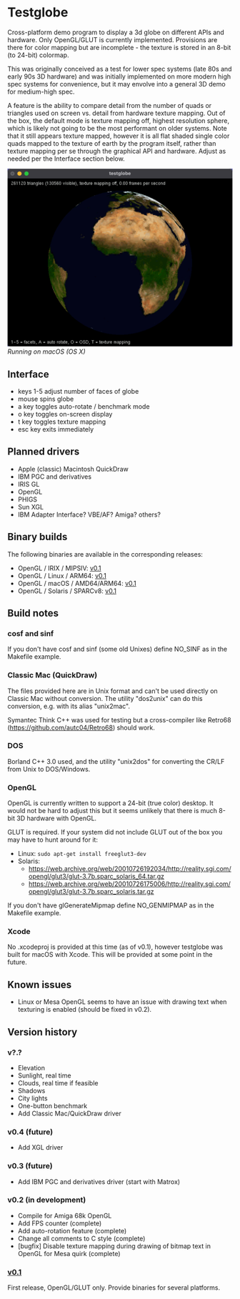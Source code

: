# Testglobe
Cross-platform demo program to display a 3d globe on different APIs and hardware. Only OpenGL/GLUT is currently implemented. Provisions are there for color mapping but are incomplete - the texture is stored in an 8-bit (to 24-bit) colormap.

This was originally conceived as a test for lower spec systems (late 80s and early 90s 3D hardware) and was initially implemented on more modern high spec systems for convenience, but it may envolve into a general 3D demo for medium-high spec.

A feature is the ability to compare detail from the number of quads or triangles used on screen vs. detail from hardware texture mapping. Out of the box, the default mode is texture mapping off, highest resolution sphere, which is likely not going to be the most performant on older systems. Note that it still appears texture mapped, however it is all flat shaded single color quads mapped to the texture of earth by the program itself, rather than texture mapping per se through the graphical API and hardware. Adjust as needed per the Interface section below.

![alt text](https://github.com/trguhq/testglobe/blob/main/testglobe.png?raw=true)
*Running on macOS (OS X)*

## Interface
* keys 1-5 adjust number of faces of globe
* mouse spins globe
* a key toggles auto-rotate / benchmark mode
* o key toggles on-screen display
* t key toggles texture mapping
* esc key exits immediately
  
## Planned drivers
* Apple (classic) Macintosh QuickDraw
* IBM PGC and derivatives
* IRIS GL
* OpenGL
* PHIGS
* Sun XGL
* IBM Adapter Interface? VBE/AF? Amiga? others?

## Binary builds
The following binaries are available in the corresponding releases:
* OpenGL / IRIX / MIPSIV: [v0.1](https://github.com/trguhq/testglobe/releases/tag/v0.1)
* OpenGL / Linux / ARM64: [v0.1](https://github.com/trguhq/testglobe/releases/tag/v0.1)
* OpenGL / macOS / AMD64/ARM64: [v0.1](https://github.com/trguhq/testglobe/releases/tag/v0.1)
* OpenGL / Solaris / SPARCv8: [v0.1](https://github.com/trguhq/testglobe/releases/tag/v0.1)

## Build notes
### cosf and sinf
If you don't have cosf and sinf (some old Unixes) define NO_SINF as in the Makefile example.
### Classic Mac (QuickDraw)
The files provided here are in Unix format and can't be used directly on Classic Mac without conversion. The utility "dos2unix" can do this conversion, e.g. with its alias "unix2mac".

Symantec Think C++ was used for testing but a cross-compiler like Retro68 (https://github.com/autc04/Retro68) should work.
### DOS
Borland C++ 3.0 used, and the utility "unix2dos" for converting the CR/LF from Unix to DOS/Windows.
### OpenGL
OpenGL is currently written to support a 24-bit (true color) desktop. It would not be hard to adjust this but it seems unlikely that there is much 8-bit 3D hardware with OpenGL.

GLUT is required. If your system did not include GLUT out of the box you may have to hunt around for it:
* Linux: ```sudo apt-get install freeglut3-dev```
* Solaris:
    * https://web.archive.org/web/20010726192034/http://reality.sgi.com/opengl/glut3/glut-3.7b.sparc_solaris_64.tar.gz
    * https://web.archive.org/web/20010726175006/http://reality.sgi.com/opengl/glut3/glut-3.7b.sparc_solaris.tar.gz
      
If you don't have glGenerateMipmap define NO_GENMIPMAP as in the Makefile example.
### Xcode
No .xcodeproj is provided at this time (as of v0.1), however testglobe was built for macOS with Xcode. This will be provided at some point in the future.
## Known issues
* Linux or Mesa OpenGL seems to have an issue with drawing text when texturing is enabled (should be fixed in v0.2).

## Version history

### v?.?
* Elevation
* Sunlight, real time
* Clouds, real time if feasible
* Shadows
* City lights
* One-button benchmark
* Add Classic Mac/QuickDraw driver

### v0.4 (future)
* Add XGL driver
  
### v0.3 (future)
* Add IBM PGC and derivatives driver (start with Matrox)
  
### v0.2 (in development)
* Compile for Amiga 68k OpenGL
* Add FPS counter (complete)
* Add auto-rotation feature (complete)
* Change all comments to C style (complete)
* [bugfix] Disable texture mapping during drawing of bitmap text in OpenGL for Mesa quirk (complete)

### [v0.1](https://github.com/trguhq/testglobe/releases/tag/v0.1)
First release, OpenGL/GLUT only. Provide binaries for several platforms.
